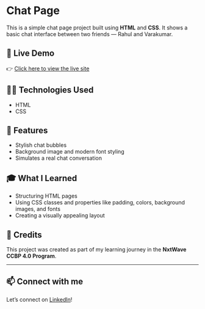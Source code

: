 # Chat Page

This is a simple chat page project built using **HTML** and **CSS**. It shows a basic chat interface between two friends — Rahul and Varakumar.

## 🚀 Live Demo

👉 [Click here to view the live site](https://yourusername.github.io/chat-page/)

## 🧑‍💻 Technologies Used

- HTML
- CSS

## 📄 Features

- Stylish chat bubbles
- Background image and modern font styling
- Simulates a real chat conversation

## 🎓 What I Learned

- Structuring HTML pages
- Using CSS classes and properties like padding, colors, background images, and fonts
- Creating a visually appealing layout

## 🙌 Credits

This project was created as part of my learning journey in the **NxtWave CCBP 4.0 Program**.

---

## 📫 Connect with me

Let’s connect on [LinkedIn](www.linkedin.com/in/sourav-kumar-cs)!
